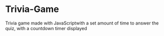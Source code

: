 # Trivia-Game
Trivia game made with JavaScriptwith a set amount of time to answer the quiz, with a countdown timer displayed 

